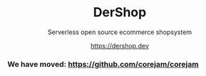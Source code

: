 <div align="center">
    <h1>DerShop</h1>
    <p>Serverless open source ecommerce shopsystem</p>
    <p><a href="https://dershop.dev">https://dershop.dev</a></p>
</div>

### We have moved: https://github.com/corejam/corejam

